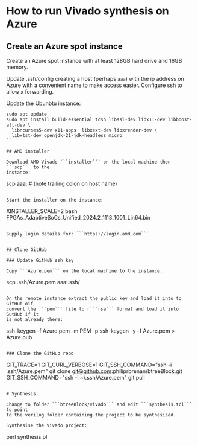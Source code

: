 # How to run Vivado synthesis on Azure

## Create an Azure spot instance

Create an Azure spot instance with at least 128GB hard drive and 16GB memory.

Update .ssh/config creating a host (perhaps ```aaa```) with the ip address on
Azure with a convenient name to make access easier. Configure ssh to allow x
forwarding.

Update the Ubunbtu instance:

```
sudo apt update
sudo apt install build-essential tcsh libssl-dev libx11-dev libboost-all-dev \
  libncurses5-dev x11-apps  libxext-dev libxrender-dev \
  libxtst-dev openjdk-21-jdk-headless​ micro
``

## AMD installer

Download AMD Vivado ```installer``` on the local machine then ```scp``` to the
instance:

```
scp <installer> aaa:   # (note trailing colon on host name)
```

Start the installer on the instance:

```
XINSTALLER_SCALE=2 bash FPGAs_AdaptiveSoCs_Unified_2024.2_1113_1001_Lin64.bin
```

Supply login details for: ```https://login.amd.com```


## Clone GitHub

### Update GitHub ssh key

Copy ```Azure.pem``` on the local machine to the instance:

```
scp .ssh/Azure.pem aaa:.ssh/
```

On the remote instance extract the public key and load it into to GitHub oif
convert the ```pem``` file to r```rsa``` format and load it into GutHub if it
is not already there:

```
ssh-keygen -f Azure.pem -m PEM -p
ssh-keygen -y -f Azure.pem > Azure.pub
```

### Clone the GitHub repo

```
GIT_TRACE=1 GIT_CURL_VERBOSE=1  GIT_SSH_COMMAND="ssh -i .ssh/Azure.pem" git clone git@github.com:philiprbrenan/btreeBlock.git
​GIT_SSH_COMMAND="ssh -i ~/.ssh/Azure.pem" git pull
```

# Synthesis

Change to folder ```btreeBlock/vivado``` and edit ```synthesis.tcl``` to point
to the verilog folder containing the project to be synthesised.

Synthesise the Vivado project:

```
perl synthesis.pl
```
